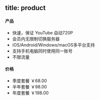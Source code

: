 title: product
------------------------------------

#### 产品

- 快速，保证 YouTube 自动720P
- 会员内无限制切换服务器
- iOS/Android/Windows/macOS多平台支持
- 支持手机电脑同时使用同一账号
- 不限流量

#### 价格

- 季度套餐 ￥68.00
- 半年套餐 ￥98.00
- 年度套餐 ￥198.00
